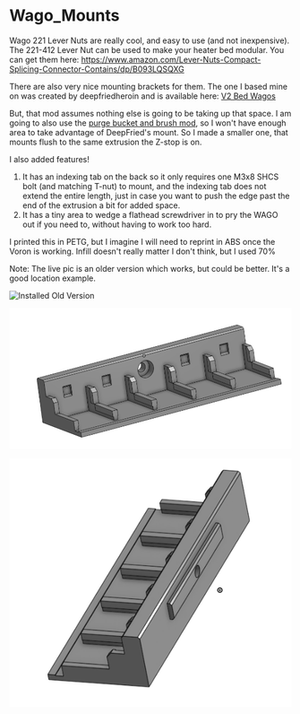 # Wago_Mounts
Wago 221 Lever Nuts are really cool, and easy to use (and not inexpensive).  The 221-412 Lever Nut can be used to make your heater bed modular.  You can get them here: https://www.amazon.com/Lever-Nuts-Compact-Splicing-Connector-Contains/dp/B093LQSQXG

There are also very nice mounting brackets for them.  The one I based mine on was created by deepfriedheroin and is available here: [V2 Bed Wagos](../../deepfriedheroin/v2_bed_wagos)

But, that mod assumes nothing else is going to be taking up that space.  I am going to also use the [purge bucket and brush mod](../../../abandoned_mods/printer_mods/edwardyeeks/Decontaminator_Purge_Bucket_%26_Nozzle_Scrubber), so I won't have enough area to take advantage of DeepFried's mount.  So I made a smaller one, that mounts flush to the same extrusion the Z-stop is on.

I also added features!  
1. It has an indexing tab on the back so it only requires one M3x8 SHCS bolt (and matching T-nut) to mount, and the indexing tab does not extend the entire length, just in case you want to push the edge past the end of the extrusion a bit for added space.
2. It has a tiny area to wedge a flathead screwdriver in to pry the WAGO out if you need to, without having to work too hard.

I printed this in PETG, but I imagine I will need to reprint in ABS once the Voron is working.  Infill doesn't really matter I don't think, but I used 70%

Note:  The live pic is an older version which works, but could be better.  It's a good location example. 

![Installed Old Version](./images/Installed_Older_Version.jpg "Installed Old version")

![Front View](./images/5x2_front_view.png "Front View")

![Back View](./images/5x2_back_view.png "Back View")
